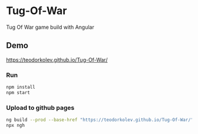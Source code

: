 # Tug-Of-War
Tug Of War game build with Angular

## Demo
https://teodorkolev.github.io/Tug-Of-War/

### Run
```bash
npm install
npm start
```

### Upload to github pages
```bash
ng build --prod --base-href "https://teodorkolev.github.io/Tug-Of-War/"
npx ngh
```
